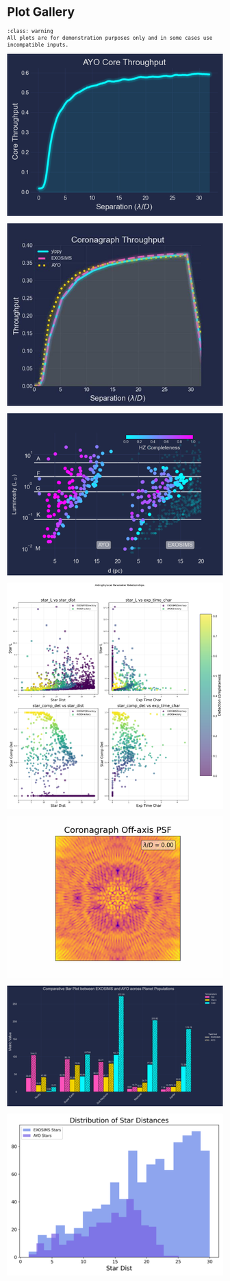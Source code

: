 # Plot Gallery

```{admonition} Disclamer
:class: warning
All plots are for demonstration purposes only and in some cases use incompatible inputs.
```

![image info](./plots/cyberpunk_core_thruput.png)

![image info](./plots/core_throughput_all_curves_cyber.jpeg)

![image info](./plots/hz_completeness_cyber.png)

![image info](./plots/plot4_parameter_grid_colored.png)

![image info](./plots/offax_psf_animation.gif)

![image info](./plots/comparative_bar_plot_grouped.png)

![image info](./plots/star_distance_distribution.png)
